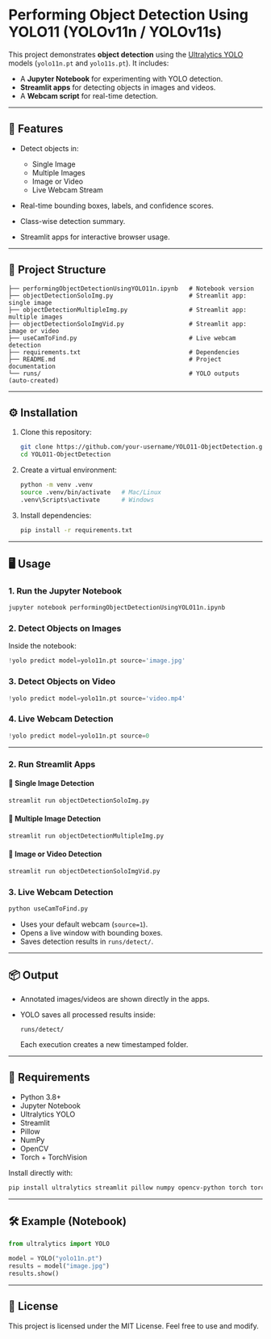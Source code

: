 # Performing Object Detection Using YOLO11 (YOLOv11n / YOLOv11s)

This project demonstrates **object detection** using the [Ultralytics YOLO](https://docs.ultralytics.com) models (`yolo11n.pt` and `yolo11s.pt`).
It includes:

* A **Jupyter Notebook** for experimenting with YOLO detection.
* **Streamlit apps** for detecting objects in images and videos.
* A **Webcam script** for real-time detection.

---

## 🚀 Features

* Detect objects in:

  * Single Image
  * Multiple Images
  * Image or Video
  * Live Webcam Stream
* Real-time bounding boxes, labels, and confidence scores.
* Class-wise detection summary.
* Streamlit apps for interactive browser usage.

---

## 📂 Project Structure

```
├── performingObjectDetectionUsingYOLO11n.ipynb   # Notebook version
├── objectDetectionSoloImg.py                     # Streamlit app: single image
├── objectDetectionMultipleImg.py                 # Streamlit app: multiple images
├── objectDetectionSoloImgVid.py                  # Streamlit app: image or video
├── useCamToFind.py                               # Live webcam detection
├── requirements.txt                              # Dependencies
├── README.md                                     # Project documentation
└── runs/                                         # YOLO outputs (auto-created)
```

---

## ⚙️ Installation

1. Clone this repository:

   ```bash
   git clone https://github.com/your-username/YOLO11-ObjectDetection.git
   cd YOLO11-ObjectDetection
   ```

2. Create a virtual environment:

   ```bash
   python -m venv .venv
   source .venv/bin/activate   # Mac/Linux
   .venv\Scripts\activate      # Windows
   ```

3. Install dependencies:

   ```bash
   pip install -r requirements.txt
   ```

---

## 🖥️ Usage

### 1. Run the Jupyter Notebook

```bash
jupyter notebook performingObjectDetectionUsingYOLO11n.ipynb
```

### 2. Detect Objects on Images

Inside the notebook:

```python
!yolo predict model=yolo11n.pt source='image.jpg'
```

### 3. Detect Objects on Video

```python
!yolo predict model=yolo11n.pt source='video.mp4'
```

### 4. Live Webcam Detection

```python
!yolo predict model=yolo11n.pt source=0
```

---

### 2. Run Streamlit Apps

#### 🔹 Single Image Detection

```bash
streamlit run objectDetectionSoloImg.py
```

#### 🔹 Multiple Image Detection

```bash
streamlit run objectDetectionMultipleImg.py
```

#### 🔹 Image or Video Detection

```bash
streamlit run objectDetectionSoloImgVid.py
```

### 3. Live Webcam Detection

```bash
python useCamToFind.py
```

* Uses your default webcam (`source=1`).
* Opens a live window with bounding boxes.
* Saves detection results in `runs/detect/`.

---

## 📦 Output

* Annotated images/videos are shown directly in the apps.
* YOLO saves all processed results inside:

  ```
  runs/detect/
  ```

  Each execution creates a new timestamped folder.

---

## 📌 Requirements

* Python 3.8+
* Jupyter Notebook
* Ultralytics YOLO
* Streamlit
* Pillow
* NumPy
* OpenCV
* Torch + TorchVision

Install directly with:

```bash
pip install ultralytics streamlit pillow numpy opencv-python torch torchvision
```

---

## 🛠 Example (Notebook)

```python
from ultralytics import YOLO

model = YOLO("yolo11n.pt")
results = model("image.jpg")
results.show()
```

---

## 📄 License

This project is licensed under the MIT License. Feel free to use and modify.

